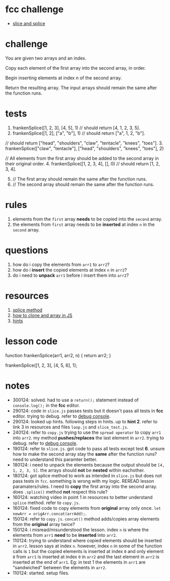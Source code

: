 # fcc challenge
- [slice and splice](https://www.freecodecamp.org/learn/javascript-algorithms-and-data-structures/basic-algorithm-scripting/slice-and-splice)

# challenge
You are given two arrays and an index.

Copy each element of the first array into the second array, in order.

Begin inserting elements at index n of the second array.

Return the resulting array. The input arrays should remain the same after the function runs.

# tests
1. frankenSplice([1, 2, 3], [4, 5], 1) // should return [4, 1, 2, 3, 5].
2. frankenSplice([1, 2], ["a", "b"], 1) // should return ["a", 1, 2, "b"].

// should return ["head", "shoulders", "claw", "tentacle", "knees", "toes"]. 
3. frankenSplice(["claw", "tentacle"], ["head", "shoulders", "knees", "toes"], 2) 

// All elements from the first array should be added to the second array in their original order. 
4. frankenSplice([1, 2, 3, 4], [], 0) // should return [1, 2, 3, 4].

5. // The first array should remain the same after the function runs.
6. // The second array should remain the same after the function runs.

# rules
1. elements from the `first` array **needs** to be copied into the `second` array.
2. the elements from `first` array needs to be **inserted** at index `n` in the `second` array.

# questions
1. how do i copy the elements from `arr1` to `arr2`?
2. how do i **insert** the copied elements at index `n` in `arr2`?
3. do i need to **unpack** `arr1` before i insert them into `arr2`?

# resources
1. [splice method](https://www.youtube.com/watch?v=FFas8cMHVwg)
2. [how to clone and array in JS](https://www.freecodecamp.org/news/how-to-clone-an-array-in-javascript-1d3183468f6a/)
3. [hints](https://forum.freecodecamp.org/t/freecodecamp-challenge-guide-slice-and-splice/301148)

# lesson code
function frankenSplice(arr1, arr2, n) {
  return arr2;
}

frankenSplice([1, 2, 3], [4, 5, 6], 1);

# notes
- 300124: solved. had to use a `return();` statement instead of `console.log();` in the **fcc** editor.
- 290124: code in `slice.js` passes tests but it doesn't pass all tests in **fcc** editor. trying to debug. refer to [debug console](https://pythontutor.com/render.html#mode=display).
- 290124: looked up hints. following steps in hints. up to **hint 2**. refer to link 3 in resources and files `loop.js` and `slice_test.js`.
- 240124: refer to `copy.js` trying to use the `spread operator` to copy `arr1` into `arr2`. my method **pushes/replaces** the last element in `arr2`. trying to debug. refer to [debug console](https://pythontutor.com/render.html#mode=display).
- 190124: refer to `slice.js`. got code to pass all tests except test **6**. unsure how to make the second array stay the **same** after the function runs? need to understand this paramter better.
- 180124: i need to unpack the elements because the output should be `[4, 1, 2, 3, 5]`. the arrays should **not** be **nested** within eachother.
- 180124: got splice method to work as intended in `slice.js` but does not pass tests in `fcc`. something is wrong with my logic. REREAD lesson paramaters/rules. I need to **copy** the first array into the second array. does `.splice()` method **not** respect this rule?
- 160124: watching video in point 1 in resources to better understand `splice` method. refer to `copy.js`.
- 160124: fixed code to copy elements from **original** array only once. `let newArr = origArr.concat(arrAdd);`.
- 150124: refer to `copy.js`. `concat()` method adds/copies array elements from the **original** array twice?
- 150124: i misread/misunderstood the lesson. index `n` is where the elements from `arr1` **need** to be **inserted** into `arr2`.
- 110124: trying to understand where copied elements should be inserted in `arr2`. lesson says at index `n`. however, index `n` in some of the function calls is `1` but the copied elements is inserted at index `0` and only element `0` from `arr1` is inserted at index `0` in `arr2` and the last element in `arr2` is inserted at the end of `arr1`. Eg: in test 1 the elements in `arr1` are "sandwiched" between the elements in `arr2`.
- 110124: started. setup files.
